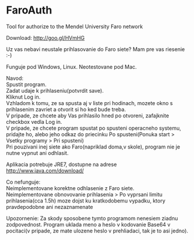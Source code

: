 FaroAuth
========

Tool for authorize to the Mendel University Faro network

Download: http://goo.gl/HVmHG

Uz vas nebavi neustale prihlasovanie do Faro siete? Mam pre vas riesenie :-)

Funguje pod Windows, Linux.
Neotestovane pod Mac.

Navod:  
Spustit program.  
Zadat udaje k prihlaseniu(potvrdit save).  
Kliknut Log in.  
Vzhladom k tomu, ze sa spusta aj v liste pri hodinach, mozete okno s prihlasenim zavriet a otvorit si ho ked bude treba.  
V pripade, ze chcete aby Vas prihlasilo hned po otvoreni, zafajknite checkbox vedla Log in.  
V pripade, ze chcete program spustat po spusteni operacneho systemu, pridajte ho, alebo jeho odkaz do priecinku Po spusteni(Ponuka start > Vsetky programy > Pri spusteni)  
Pri pouzivani inej siete ako Faro(napriklad doma,v skole), program nie je nutne vypnut ani odhlasit.

Aplikacia potrebuje JRE7, dostupne na adrese http://www.java.com/download/

Co nefunguje:  
Neimplementovane korektne odhlasenie z Faro siete.  
Neimplementovane obnovovanie prihlasenia > Po vyprsani limitu prihlasenia(cca 1.5h) moze dojst ku kratkodobemu vypadku, ktory pravdepodobne ani nezaznamenate

Upozornenie:
Za skody sposobene tymto programom nenesiem ziadnu zodpovednost.  Program uklada meno a heslo v kodovanie Base64 v pocitaci(v pripade, ze mate ulozene heslo v prehliadaci, tak je to asi jedno).
